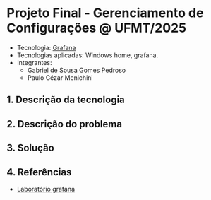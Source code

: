 # Projeto Final - Gerenciamento de Configurações @ UFMT/2025

- Tecnologia: [Grafana](https://grafana.com/)
- Tecnologias aplicadas: Windows home, grafana.
- Integrantes:
  - Gabriel de Sousa Gomes Pedroso
  - Paulo Cézar Menichini

## 1. Descrição da tecnologia


## 2. Descrição do problema


## 3. Solução


## 4. Referências

- [Laboratório grafana](https://grafana.com/grafana/dashboards/21674-all-in-one/)
